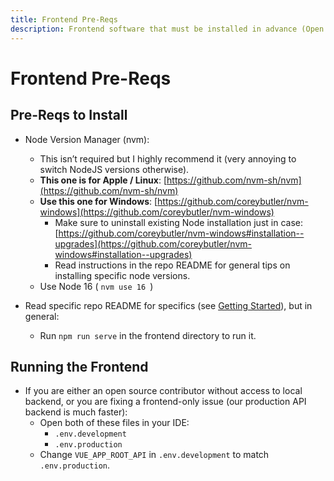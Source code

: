 ```yaml
---
title: Frontend Pre-Reqs
description: Frontend software that must be installed in advance (Open Source Friendly)
---
```


# Frontend Pre-Reqs

## Pre-Reqs to Install
- Node Version Manager (nvm):
  - This isn’t required but I highly recommend it (very annoying to switch NodeJS versions otherwise).
  - **This one is for Apple / Linux**: [https://github.com/nvm-sh/nvm](https://github.com/nvm-sh/nvm)
  - **Use this one for Windows**: [https://github.com/coreybutler/nvm-windows](https://github.com/coreybutler/nvm-windows)
    - Make sure to uninstall existing Node installation just in case: [https://github.com/coreybutler/nvm-windows#installation--upgrades](https://github.com/coreybutler/nvm-windows#installation--upgrades)
    - Read instructions in the repo README for general tips on installing specific node versions.
  - Use Node 16 ( `nvm use 16 `)

- Read specific repo README for specifics (see [Getting Started](getting_started)), but in general:
    - Run `npm run serve` in the frontend directory to run it.

## Running the Frontend

- If you are either an open source contributor without access to local backend, or you are fixing a frontend-only issue (our production API backend is much faster):
    - Open both of these files in your IDE:
      -  `.env.development`
      - `.env.production`
    - Change `VUE_APP_ROOT_API` in `.env.development` to match `.env.production`.